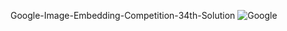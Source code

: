 Google-Image-Embedding-Competition-34th-Solution
![Google](https://github.com/XavierWangHX/Google-Image-Embedding-Competition-34th-Solution/blob/main/Google%20Image%20Embedding%20Competition.png) 
